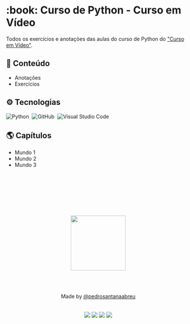 <h1 align="left">:book: Curso de Python - Curso em Vídeo</h1>

Todos os exercícios e anotações das aulas do curso de Python do ["Curso em Vídeo"](https://www.cursoemvideo.com/).
## 📕 Conteúdo
- Anotações
- Exercícios

## :gear: Tecnologias
![Python](https://img.shields.io/badge/-Python-05122A?style=flat&logo=python)&nbsp;
![GitHub](https://img.shields.io/badge/-GitHub-05122A?style=flat&logo=github)&nbsp;
![Visual Studio Code](https://img.shields.io/badge/-Visual%20Studio%20Code-05122A?style=flat&logo=visual-studio-code&logoColor=007ACC)&nbsp;

## 🌎 Capítulos
- Mundo 1
- Mundo 2
- Mundo 3

<br><br>
<br><br>
<br><br>

<div align=center>
<a href="https://www.cursoemvideo.com/">
<img src="https://www.cursoemvideo.com/wp-content/uploads/2019/08/cursoemvideo-logo-branca.png" width="150em ">
</a>
</div>

<br></br>
<div align=center>Made by <a href="https://linktr.ee/pedrosantanaabreu" target="_blank">@pedrosantanaabreu</a><div/>
<br></br>
<div>
  <a href="https://instagram.com/pedrosantanaabreu" target="_blank"><img src="https://img.shields.io/badge/-Instagram-%23E4405F?style=for-the-badge&logo=instagram&logoColor=white" target="_blank"></a>
  <a href = "mailto:pedro.santana-professional@outlook.com"><img src="https://img.shields.io/badge/-Gmail-%23333?style=for-the-badge&logo=gmail&logoColor=white" target="_blank"></a>
  <a href="https://www.linkedin.com/in/pedrosantanaabreu" target="_blank"><img src="https://img.shields.io/badge/-LinkedIn-%230077B5?style=for-the-badge&logo=linkedin&logoColor=white" target="_blank"></a>
     <a href="https://api.whatsapp.com/send/?phone=5586981618738&text&app_absent=0" target="_blank"><img src="https://img.shields.io/badge/WhatsApp-25D366?style=for-the-badge&logo=whatsapp&logoColor=white" target="_blank"></a> 
</div>
